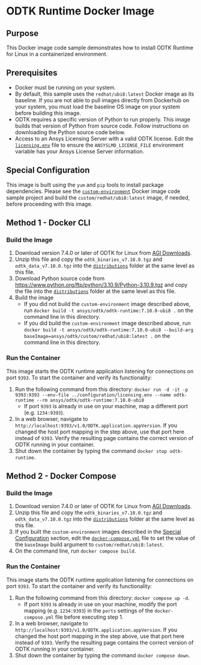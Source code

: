 # ODTK Runtime Docker Image

## Purpose

This Docker image code sample demonstrates how to install ODTK Runtime for Linux in a containerized environment.

## Prerequisites

* Docker must be running on your system.
* By default, this sample uses the `redhat/ubi8:latest` Docker image as its baseline. If you are not able to pull images directly from Dockerhub on your system, you must load the baseline OS image on your system before building this image.
* ODTK requires a specific version of Python to run properly. This image builds that version of Python from source code. Follow instructions on downloading the Python source code below.
* Access to an Ansys Licensing Server with a valid ODTK license. Edit the [`licensing.env`](../configuration/licensing.env) file to ensure the `ANSYSLMD_LICENSE_FILE` environment variable has your Ansys License Server information.

## Special Configuration

This image is built using the `yum` and `pip` tools to install package dependencies. Please see the [`custom-environment`](../custom-environment/README.md) Docker image code sample project and build the `custom/redhat/ubi8:latest` image, if needed, before proceeding with this image.

## Method 1 - Docker CLI

### Build the Image

1. Download version 7.4.0 or later of ODTK for Linux from [AGI Downloads](https://support.agi.com/downloads).
2. Unzip this file and copy the `odtk_binaries_v7.10.0.tgz` and `odtk_data_v7.10.0.tgz` into the [`distributions`](./distributions) folder at the same level as this file.
3. Download Python source code from https://www.python.org/ftp/python/3.10.9/Python-3.10.9.tgz and copy the file into the [`distributions`](./distributions) folder at the same level as this file.
4. Build the image
    * If you did not build the `custom-environment` image described above, run `docker build -t ansys/odtk/odtk-runtime:7.10.0-ubi8 .` on the command line in this directory.
    * If you did build the `custom-environment` image described above, run `docker build -t ansys/odtk/odtk-runtime:7.10.0-ubi8 --build-arg baseImage=ansys/odtk/custom/redhat/ubi8:latest .` on the command line in this directory.

### Run the Container

This image starts the ODTK runtime application listening for connections on port `9393`. To start the container and verify its functionality:

1. Run the following command from this directory:
`docker run -d -it -p 9393:9393 --env-file ../configuration/licensing.env --name odtk-runtime --rm ansys/odtk/odtk-runtime:7.10.0-ubi8`
    * If port `9393` is already in use on your machine, map a different port (e.g. `1234:9393`).
2. In a web browser, navigate to `http://localhost:9393/v1.0/ODTK.application.appVersion`. If you changed the host port mapping in the step above, use that port here instead of `9393`. Verify the resulting page contains the correct version of ODTK running in your container.
3. Shut down the container by typing the command `docker stop odtk-runtime`.

## Method 2 - Docker Compose

### Build the Image

1. Download version 7.4.0 or later of ODTK for Linux from [AGI Downloads](https://support.agi.com/downloads).
2. Unzip this file and copy the `odtk_binaries_v7.10.0.tgz` and `odtk_data_v7.10.0.tgz` into the [`distributions`](./distributions) folder at the same level as this file.
3. If you built the `custom-environment` images described in the [Special Configuration](#special-configuration) section, edit the [`docker-compose.yml`](./docker-compose.yml) file to set the value of the `baseImage` build argument to `custom/redhat/ubi8:latest`.
4. On the command line, run `docker compose build`.

### Run the Container

This image starts the ODTK runtime application listening for connections on port `9393`. To start the container and verify its functionality:

1. Run the following command from this directory: `docker compose up -d`.
    * If port `9393` is already in use on your machine, modify the port mapping (e.g. `1234:9393`) in the `ports` settings of the `docker-compose.yml` file before executing step 1.
2. In a web browser, navigate to `http://localhost:9393/v1.0/ODTK.application.appVersion`. If you changed the host port mapping in the step above, use that port here instead of `9393`. Verify the resulting page contains the correct version of ODTK running in your container.
3. Shut down the container by typing the command `docker compose down`.
